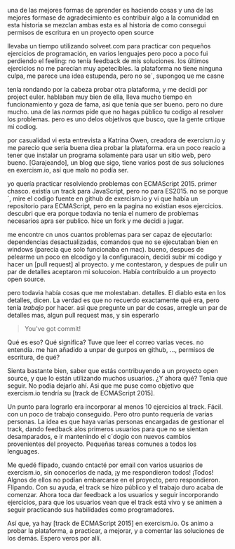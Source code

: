 una de las mejores formas de aprender es haciendo cosas y una de las mejores formase de agradecimiento es contribuir algo a la comunidad
en esta historia se mezclan ambas
esta es al historia de como consegui permisos de escritura en un proyecto open source

llevaba un tiempo utilizando solveet.com para practicar con pequeños ejercicios de programación, en varios lenguajes
pero poco a poco fui perdiendo el feeling: no tenía feedback de mis soluciones. los últimos ejercicios no me parecían muy apetecibles. la plataforma no tiene ninguna culpa, me parece una idea estupenda, pero no se´, supongoq ue me casne

tenía rondando por la cabeza probar otra plataforma, y me decidi por project euler. hablaban muy bien de ella, lleva mucho tiempo en funcionamiento y goza de fama, asi que tenía que ser bueno. pero no dure mucho. una de las *normas* pide que no hagas público tu codigo al resolver los problemas. pero es uno delos objetivos que busco, que la gente crtique mi codiog.

por casualidad vi esta entrevista a Katrina Owen, creadora de exercism.io y me parecio que seria buena diea probar la plataforma. era un poco reacio a tener que instalar un programa solamente para usar un sitio web, pero bueno. [Garajeando], un blog que sigo, tiene varios post de sus soluciones en exercism.io, así que malo no podía ser.

yo quería practicar resolviendo problemas con ECMAScript 2015. primer chasco. existía un track para JavaScript, pero no para ES2015. no se porque´, mire el codigo fuente en github de exercism.io y vi que había un repositorio para ECMAScript, pero en la pagina no existian esos ejercicios. descubri que era porque todavía no tenia el numero de problemas necesarios apra ser publico. hice un fork y me decidi a jugar.

me encontre cn unos cuantos problemas para ser capaz de ejecutarlo: dependencias desactualizadas, comandos que no se ejecutaban bien en windows (parecia que solo funcionaba en mac). bueno, despues de pelearme un poco en elcodigo y la configuracoin, decidi subir mi codigo y hacer un [pull request] al proyecto. y me contestaron, y despues de pulir un par de detalles aceptaron mi solucoion. Había contribuído a un proyecto open source.

pero todavia había cosas que me molestaban. detalles. El diablo esta en los detalles, dicen. La verdad es que no recuerdo exactamente qué era, pero tenía *trabajo* por hacer. asi que pregunte un par de cosas, arregle un par de detalles mas, algun pull request mas, y sin esperarlo

> You've got commit!

Qué es eso? Qué significa? Tuve que leer el correo varias veces. no entendía. me han añadido a unpar de gurpos en github, ..., permisos de escritura, de qué? 

Sienta bastante bien, saber que estás contribuyendo a un proyecto open source, y que lo están utilizando muchos usuarios. ¿Y ahora qué? Tenía que seguir. No podía dejarlo ahí. Asi que me puse como objetivo que exercism.io tendría su [track de ECMAScript 2015].

Un punto para lograrlo era incorporar al menos 10 ejercicios al track. Fácil. con un poco de trabajo conseguido. Pero otro punto requería de varias personas. La idea es que haya varias personas encargadas de gestionar el track, dando feedback alos primeros usuarios para que no se sientan desamparados, e ir mantenindo el c´dogio con nuevos cambios provenientes del proyecto. Pequeñas tareas comunes a todos los lenguages. 

Me quedé flipado, cuando cntacté por email con varios usuarios de exercism.io, sin conocerlos de nada, ¡y me respondieron todos! ¡Todos! Algnos de ellos no podían embarcarse en el proyecto, pero respondieron. Flipando. Con su ayuda, el track se hizo público y el trabajo duro acaba de comenzar. Ahora toca dar feedback a los usuarios y seguir incorporando ejercicios, para que los usuarios vean que el track está vivo y se animen a seguir practicando sus habilidades como programadores.

Así que, ya hay [track de ECMAScript 2015] en exercism.io. Os animo a probar la plataforma, a practicar, a mejorar, y a comentar las soluciones de los demás. Espero veros por allí.

